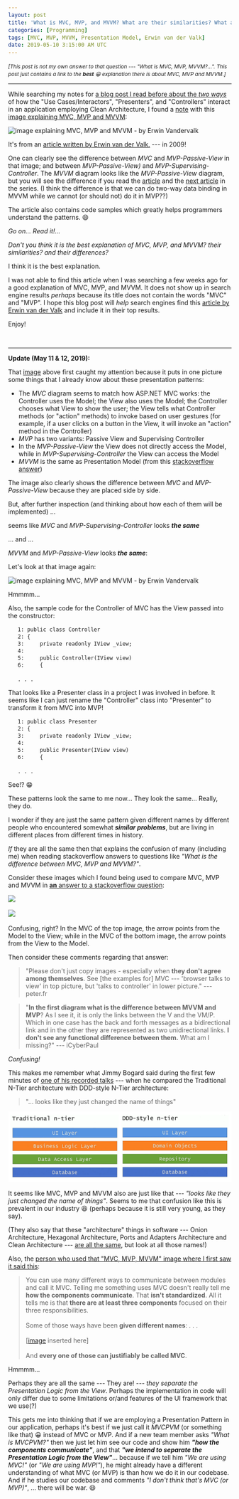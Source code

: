 ```yaml
---
layout: post
title: 'What is MVC, MVP, and MVVM? What are their similarities? What are their differences?'
categories: [Programming]
tags: [MVC, MVP, MVVM, Presentation Model, Erwin van der Valk]
date: 2019-05-10 3:15:00 AM UTC
---
```


<!-- May 10, 2019 11:15:00 AM Philippine Time -->

<small>_[This post is not my own answer to that question --- "What is MVC, MVP, MVVM?...". This post just contains _a link_ to the **_best_** :grinning: explanation there is about MVC, MVP and MVVM.]_</small>

-----

While searching my notes for [a blog post I read before about the _two ways_](https://craftsmanshipcounts.com/clean-architecture-a-tale-of-two-stories/) of how the "Use Cases/Interactors", "Presenters", and "Controllers" interact in an application employing Clean Architecture, I found a [note](https://softwareengineering.stackexchange.com/questions/357052/clean-architecture-use-case-containing-the-presenter-or-returning-data) with this [image explaining MVC, MVP and MVVM](https://i.stack.imgur.com/Y82D3.png):

![image explaining MVC, MVP and MVVM - by Erwin Vandervalk](https://i.stack.imgur.com/Y82D3.png)


<!--more-->

It's from an [article written by Erwin van der Valk.](https://blogs.msdn.microsoft.com/erwinvandervalk/2009/08/14/the-difference-between-model-view-viewmodel-and-other-separated-presentation-patterns/) --- in 2009!

One can clearly see the difference between _MVC_ and _MVP-Passive-View_ in that image; and between _MVP-Passive-View)_ and _MVP-Supervising-Controller_. The _MVVM_ diagram looks like the _MVP-Passive-View_ diagram, but you will see the difference if you read the [article]((https://blogs.msdn.microsoft.com/erwinvandervalk/2009/08/14/the-difference-between-model-view-viewmodel-and-other-separated-presentation-patterns/)) and the [next article](https://blogs.msdn.microsoft.com/erwinvandervalk/2009/08/18/implementing-the-model-view-viewmodel-pattern/) in the series. (I think the difference is that we can do two-way data binding in MVVM while we cannot (or should not) do it in MVP??)

The article also contains code samples which greatly helps programmers understand the patterns. :smile:

_Go on... Read it!..._

_Don't you think it is the best explanation of MVC, MVP, and MVVM? their similarities? and their differences?_

I think it is the best explanation.

I was not able to find this article when I was searching a few weeks ago for a good explanation of MVC, MVP, and MVVM. It does not show up in search engine results _perhaps_ because its title does not contain the words "MVC" and "MVP". I hope this blog post will _help_ search engines find this [article by Erwin van der Valk](https://blogs.msdn.microsoft.com/erwinvandervalk/2009/08/14/the-difference-between-model-view-viewmodel-and-other-separated-presentation-patterns/) and include it in their top results.

Enjoy!

<br />

----------

**Update (May 11 & 12, 2019):**

That [image](https://i.stack.imgur.com/Y82D3.png) above first caught my attention because it puts in one picture some things that I already know about these presentation patterns:

- The _MVC_ diagram seems to match how ASP.NET MVC works: the Controller uses the Model; the View also uses the Model; the Controller chooses what View to show the user; the View tells what Controller methods (or "action" methods) to invoke based on user gestures (for example, if a user clicks on a button in the View, it will invoke an "action" method in the Controller)
- _MVP_ has two variants: Passive View and Supervising Controller
- In the _MVP-Passive-View_ the View does not directly access the Model, while in _MVP-Supervising-Controller_ the View can access the Model
- _MVVM_ is the same as Presentation Model (from this [stackoverflow answer](https://stackoverflow.com/a/101561/1451757))

The image also clearly shows the difference between _MVC_ and _MVP-Passive-View_ because they are placed side by side.

But, after further inspection (and thinking about how each of them will be implemented) ...

seems like _MVC_ and _MVP-Supervising-Controller_ looks **_the same_**

... and ...

_MVVM_ and _MVP-Passive-View_ looks **_the same_**: 

Let's look at that image again:

![image explaining MVC, MVP and MVVM - by Erwin Vandervalk](https://i.stack.imgur.com/Y82D3.png)

Hmmmm...

Also, the sample code for the Controller of MVC has the View passed into the constructor:

```
   1: public class Controller
   2: {
   3:     private readonly IView _view;
   4:  
   5:     public Controller(IView view)
   6:     {

   . . .
```

That looks like a Presenter class in a project I was involved in before. It seems like I can just rename the "Controller" class into "Presenter" to transform it from MVC into MVP!

```
   1: public class Presenter
   2: {
   3:     private readonly IView _view;
   4:  
   5:     public Presenter(IView view)
   6:     {

   . . .
```


See!? :grin:

These patterns look the same to me now... They look the same... Really, they do.

I wonder if they are just the same pattern given different names by different people who encountered somewhat **_similar problems_**, but are living in different places from different times in history.

_If_ they are all the same then that explains the confusion of many (including me) when reading stackoverflow answers to questions like _"What is the difference between MVC, MVP and MVVM?"_.

Consider these images which I found being used to compare MVC, MVP and MVVM in [**an** answer to a stackoverflow question](https://stackoverflow.com/a/45850979/1451757):

![](https://i.stack.imgur.com/CFbNC.png)

![](https://i.stack.imgur.com/ENBf1.png)

Confusing, right? In the MVC of the top image, the arrow points from the Model to the View; while in the MVC of the bottom image, the arrow points from the View to the Model.

Then consider these comments regarding that answer:

> "Please don't just copy images - especially when **they don't agree among themselves**. See [the examples for] MVC ---  'browser talks to view' in top picture, but 'talks to controller' in lower picture." --- peter.fr 


> "**In the first diagram what is the difference between MVVM and MVP**? As I see it, it is only the links between the V and the VM/P. Which in one case has the back and forth messages as a bidirectional link and in the other they are represented as two unidirectional links. **I don't see any functional difference between them.** What am I missing?" --- iCyberPaul

_Confusing!_

This makes me remember what Jimmy Bogard said during the first few minutes of [one of his recorded talks](https://www.youtube.com/watch?v=wTd-VcJCs_M) --- when he compared the Traditional N-Tier architecture with DDD-style N-Tier architecture:

> "... looks like they just changed the name of things"

![Traditional N-Tier vs DDD-style N-Tier by Jimmy Bogard](/images/2019/traditional-vs-ddd-style-n-tier-by-jimmy-bogard.png)

It seems like MVC, MVP and MVVM also are just like that --- _"looks like they just changed the name of things"_. Seems to me that confusion like this is prevalent in our industry :laughing: (perhaps because it is still very young, as they say). 

(They also say that these "architecture" things in software --- Onion Architecture, Hexagonal Architecture, Ports and Adapters Architecture and Clean Architecture --- [are all the same](https://blog.cleancoder.com/uncle-bob/2012/08/13/the-clean-architecture.html), but look at all those names!)

Also, the [person who used that "MVC, MVP, MVVM" image where I first saw it said this](https://softwareengineering.stackexchange.com/a/357066/283196):

> You can use many different ways to communicate between modules and call it MVC. Telling me something uses MVC doesn't really tell me **how the components communicate**. That **isn't standardized**. All it tells me is that **there are at least three components** focused on their three responsibilities.
<br /><br />
Some of those ways have been **given different names**: . . .
<br /><br />
[[image](https://i.stack.imgur.com/Y82D3.png) inserted here]
<br /><br />
And **every one of those can justifiably be called MVC**.

Hmmmm...

Perhaps they are all the same --- They are! --- _they separate the Presentation Logic from the View_. Perhaps the implementation in code will only differ due to some limitations or/and features of the UI framework that we use(?)

This gets me into thinking that if we are employing a Presentation Pattern in our application, perhaps it's best if we just call it _MVCPVM_ (or something like that) :grinning: instead of MVC or MVP. And if a new team member asks _"What is MVCPVM?"_ then we just let him see our code and show him **_"how the components communicate"_**, and that **_"we intend to separate the Presentation Logic from the View"_**... because if we tell him _"We are using MVC!"_ (or _"We are using MVP!"_), he might already have a different understanding of what MVC (or MVP) is than how we do it in our codebase. And if he studies our codebase and comments _"I don't think that's MVC (or MVP)"_, ... there will be war.  :laughing: 


<!--

 _(not necessarily because the team members are prideful or not willing to learn :grin:, but because there is no standardized definition for MVC or MVP [Or is there not? If there is, please tell me in the comments section below.])_.


<br />

**P.S.**

Another thing which made me attracted to [Erwin van der Valk's article](https://blogs.msdn.microsoft.com/erwinvandervalk/2009/08/14/the-difference-between-model-view-viewmodel-and-other-separated-presentation-patterns/) is his statements about MVC...

> "Most examples of the MVC pattern focus[ed] on very small components, such as building a text box or building a button."

... which seems to match Uncle Bob Martin siad in one of his talks: "MVC was designed for the small, not for the architecture of the entire system"

. . .

If someone tells you that their app employs the _MVC Architecture_ or the _MVP Architecture_, that _might_ (_might_, I say) indicate that their app is a big-ball-of-mud.

MVC, MVP, and MVVM are patterns only for the Presentation Layer of your application, not for the entire app.
-->

